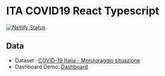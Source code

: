 # ITA COVID19 React Typescript

[![Netlify Status](https://api.netlify.com/api/v1/badges/2e68606d-3db7-4a08-9348-e4f7fbf415b4/deploy-status)](https://app.netlify.com/sites/ita-covid19-react/deploys)

## Data

- Dataset :  [COVID-19 Italia - Monitoraggio situazione](https://github.com/pcm-dpc/COVID-19)
- Dashboard Demo: [Dashboard](https://ita-covid19-react.netlify.com/)

